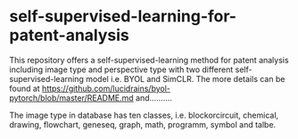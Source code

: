 # self-supervised-learning-for-patent-analysis

This repository offers a self-supervised-learning method for patent analysis including image type and perspective type with two different self-supervised-learning model i.e. BYOL and SimCLR. The more details can be found at https://github.com/lucidrains/byol-pytorch/blob/master/README.md and..........

The image type in database has ten classes, i.e. blockorcircuit, chemical, drawing, flowchart, geneseq, graph, math, programm, symbol and talbe. 
